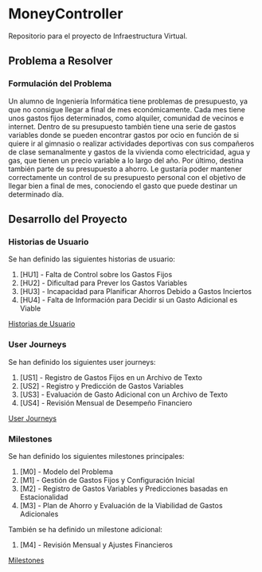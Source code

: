 # MoneyController
Repositorio para el proyecto de Infraestructura Virtual.

## Problema a Resolver
### Formulación del Problema 
Un alumno de Ingeniería Informática tiene problemas de presupuesto, ya que no consigue llegar a final de mes económicamente. Cada mes tiene unos gastos fijos determinados, como alquiler, comunidad de vecinos e internet. Dentro de su presupuesto también tiene una serie de gastos variables donde se pueden encontrar gastos por ocio en función de si quiere ir al gimnasio o realizar actividades deportivas con sus compañeros de clase semanalmente y gastos de la vivienda como electricidad, agua y gas, que tienen un precio variable a lo largo del año. Por último, destina también parte de su presupuesto a ahorro. Le gustaría poder mantener correctamente un control de su presupuesto personal con el objetivo de llegar bien a final de mes, conociendo el gasto que puede destinar un determinado día. 

## Desarrollo del Proyecto
### Historias de Usuario
Se han definido las siguientes historias de usuario: 
1. [HU1] - Falta de Control sobre los Gastos Fijos
2. [HU2] - Dificultad para Prever los Gastos Variables
3. [HU3] - Incapacidad para Planificar Ahorros Debido a Gastos Inciertos
4. [HU4] - Falta de Información para Decidir si un Gasto Adicional es Viable

[Historias de Usuario](/docs/historias_usuario.md)  

### User Journeys
Se han definido los siguientes user journeys:
1. [US1] - Registro de Gastos Fijos en un Archivo de Texto
2. [US2] - Registro y Predicción de Gastos Variables
3. [US3] - Evaluación de Gasto Adicional con un Archivo de Texto
4. [US4] - Revisión Mensual de Desempeño Financiero

[User Journeys](/docs/user_journeys.md)  

### Milestones
Se han definido los siguientes milestones principales:
1. [M0] - Modelo del Problema
2. [M1] - Gestión de Gastos Fijos y Configuración Inicial
3. [M2] - Registro de Gastos Variables y Predicciones basadas en Estacionalidad
4. [M3] - Plan de Ahorro y Evaluación de la Viabilidad de Gastos Adicionales

También se ha definido un milestone adicional:
1. [M4] - Revisión Mensual y Ajustes Financieros

[Milestones](/docs/milestones.md)  

